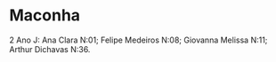 # Maconha
2 Ano J:
Ana Clara N:01;
Felipe Medeiros N:08;
Giovanna Melissa N:11;
Arthur Dichavas N:36.
